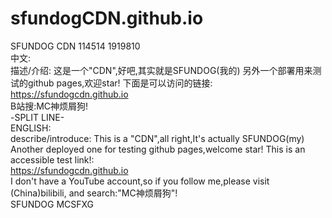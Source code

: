 # sfundogCDN.github.io
SFUNDOG CDN 114514 1919810
<br/>
中文:
<br/>
描述/介绍:
这是一个"CDN",好吧,其实就是SFUNDOG(我的)
另外一个部署用来测试的github pages,欢迎star!
下面是可以访问的链接:
<br/>
https://sfundogcdn.github.io
<br/>
B站搜:MC神烦屑狗!
<br/>
-SPLIT LINE-
<br/>
ENGLISH:
<br/>
describe/introduce:
This is a "CDN",all right,It's actually SFUNDOG(my)
Another deployed one for testing github pages,welcome star!
This is an accessible test link!:
<br/>
https://sfundogcdn.github.io
<br/>
I don't have a YouTube account,so if you follow me,please visit (China)bilibili,
and search:"MC神烦屑狗"!
<br/>
SFUNDOG MCSFXG
